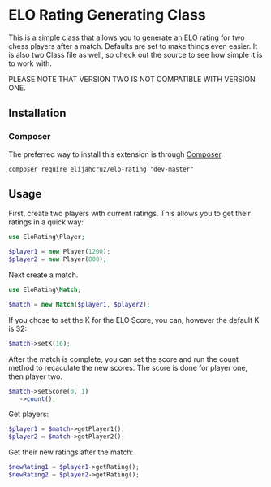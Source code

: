 # ELO Rating Generating Class

This is a simple class that allows you to generate an ELO rating for two chess players after a match. Defaults are set to make things even easier. It is also two Class file as well, so check out the source to see how simple it is to work with. 

PLEASE NOTE THAT VERSION TWO IS NOT COMPATIBLE WITH VERSION ONE.

## Installation

### Composer

The preferred way to install this extension is through [Composer](http://getcomposer.org/).

```
composer require elijahcruz/elo-rating "dev-master"
```


## Usage

First, create two players with current ratings. This allows you to get their ratings in a quick way:

```php
use EloRating\Player;

$player1 = new Player(1200);
$player2 = new Player(800);
```

Next create a match.

```php
use EloRating\Match;

$match = new Match($player1, $player2);
```

If you chose to set the K for the ELO Score, you can, however the default K is 32:

```php
$match->setK(16);
```

After the match is complete, you can set the score and run the count method to recaculate the new scores. The score is done for player one, then player two.

```php
$match->setScore(0, 1)
   ->count();
```

Get players:

```php
$player1 = $match->getPlayer1();
$player2 = $match->getPlayer2();
```

Get their new ratings after the match:

```php
$newRating1 = $player1->getRating();
$newRating2 = $player2->getRating();
```
